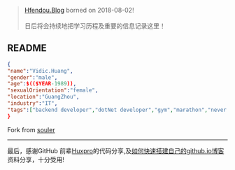 

> [Hfendou.Blog](http://hfendou.gitbub.io) borned on 2018-08-02!<br><br>
> 日后将会持续地把学习历程及重要的信息记录这里！




## README
```json
{
"name":"Vidic.Huang",
"gender":"male",
"age":$(($YEAR-1989)),
"sexualOrientation":"female",
"location":"GuangZhou",
"industry":"IT",
"tags":["backend developer","dotNet developer","gym","marathon","never stop to learn"
}
```
Fork from [souler](@False)

---

最后，感谢GitHub 前辈[Huxpro](https://github.com/Huxpro/huxpro.github.io)的代码分享,及[如何快速搭建自己的github.io博客](https://blog.csdn.net/walkerhau/article/details/77394659?utm_source=debugrun&utm_medium=referral)资料分享，十分受用!


